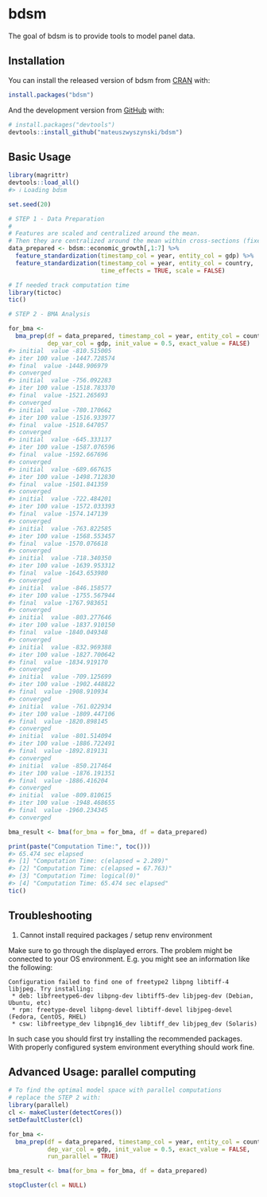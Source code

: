 
<!-- README.md is generated from README.Rmd. Please edit that file -->

# bdsm

<!-- badges: start -->
<!-- badges: end -->

The goal of bdsm is to provide tools to model panel data.

## Installation

You can install the released version of bdsm from
[CRAN](https://CRAN.R-project.org) with:

``` r
install.packages("bdsm")
```

And the development version from [GitHub](https://github.com/) with:

``` r
# install.packages("devtools")
devtools::install_github("mateuszwyszynski/bdsm")
```

## Basic Usage

``` r
library(magrittr)
devtools::load_all()
#> ℹ Loading bdsm

set.seed(20)

# STEP 1 - Data Preparation
#
# Features are scaled and centralized around the mean.
# Then they are centralized around the mean within cross-sections (fixed time effects)
data_prepared <- bdsm::economic_growth[,1:7] %>%
  feature_standardization(timestamp_col = year, entity_col = gdp) %>%
  feature_standardization(timestamp_col = year, entity_col = country,
                          time_effects = TRUE, scale = FALSE)

# If needed track computation time
library(tictoc)
tic()

# STEP 2 - BMA Analysis

for_bma <-
  bma_prep(df = data_prepared, timestamp_col = year, entity_col = country,
           dep_var_col = gdp, init_value = 0.5, exact_value = FALSE)
#> initial  value -810.515005 
#> iter 100 value -1447.728574
#> final  value -1448.906979 
#> converged
#> initial  value -756.092283 
#> iter 100 value -1518.783370
#> final  value -1521.265693 
#> converged
#> initial  value -780.170662 
#> iter 100 value -1516.933977
#> final  value -1518.647057 
#> converged
#> initial  value -645.333137 
#> iter 100 value -1587.076596
#> final  value -1592.667696 
#> converged
#> initial  value -689.667635 
#> iter 100 value -1498.712830
#> final  value -1501.841359 
#> converged
#> initial  value -722.484201 
#> iter 100 value -1572.033393
#> final  value -1574.147139 
#> converged
#> initial  value -763.822585 
#> iter 100 value -1568.553457
#> final  value -1570.076618 
#> converged
#> initial  value -718.340350 
#> iter 100 value -1639.953312
#> final  value -1643.653980 
#> converged
#> initial  value -846.158577 
#> iter 100 value -1755.567944
#> final  value -1767.983651 
#> converged
#> initial  value -803.277646 
#> iter 100 value -1837.910150
#> final  value -1840.049348 
#> converged
#> initial  value -832.969388 
#> iter 100 value -1827.700642
#> final  value -1834.919170 
#> converged
#> initial  value -709.125699 
#> iter 100 value -1902.448822
#> final  value -1908.910934 
#> converged
#> initial  value -761.022934 
#> iter 100 value -1809.447106
#> final  value -1820.898145 
#> converged
#> initial  value -801.514094 
#> iter 100 value -1886.722491
#> final  value -1892.819131 
#> converged
#> initial  value -850.217464 
#> iter 100 value -1876.191351
#> final  value -1886.416204 
#> converged
#> initial  value -809.810615 
#> iter 100 value -1948.468655
#> final  value -1960.234345 
#> converged

bma_result <- bma(for_bma = for_bma, df = data_prepared)

print(paste("Computation Time:", toc()))
#> 65.474 sec elapsed
#> [1] "Computation Time: c(elapsed = 2.289)" 
#> [2] "Computation Time: c(elapsed = 67.763)"
#> [3] "Computation Time: logical(0)"         
#> [4] "Computation Time: 65.474 sec elapsed"
tic()
```

## Troubleshooting

1.  Cannot install required packages / setup renv environment

Make sure to go through the displayed errors. The problem might be
connected to your OS environment. E.g. you might see an information like
the following:

    Configuration failed to find one of freetype2 libpng libtiff-4 libjpeg. Try installing:
     * deb: libfreetype6-dev libpng-dev libtiff5-dev libjpeg-dev (Debian, Ubuntu, etc)
     * rpm: freetype-devel libpng-devel libtiff-devel libjpeg-devel (Fedora, CentOS, RHEL)
     * csw: libfreetype_dev libpng16_dev libtiff_dev libjpeg_dev (Solaris)

In such case you should first try installing the recommended packages.
With properly configured system environment everything should work fine.

## Advanced Usage: parallel computing

``` r
# To find the optimal model space with parallel computations
# replace the STEP 2 with:
library(parallel)
cl <- makeCluster(detectCores())
setDefaultCluster(cl)

for_bma <-
  bma_prep(df = data_prepared, timestamp_col = year, entity_col = country,
           dep_var_col = gdp, init_value = 0.5, exact_value = FALSE,
           run_parallel = TRUE)

bma_result <- bma(for_bma = for_bma, df = data_prepared)

stopCluster(cl = NULL)
```
